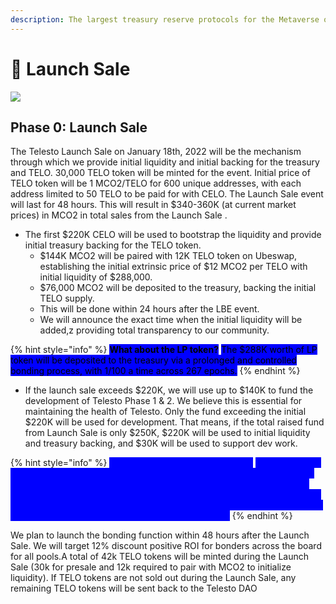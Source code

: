 ```yaml
---
description: The largest treasury reserve protocols for the Metaverse on Celo network
---
```


# 🚀 Launch Sale

![](.gitbook/assets/defi3.0.png)

## Phase 0: Launch Sale

The Telesto Launch Sale on January 18th, 2022 will be the mechanism through which we provide initial liquidity and initial backing for the treasury and TELO. 30,000 TELO token will be minted for the event. Initial price of TELO token will be 1 MCO2/TELO for 600 unique addresses, with each address limited to 50 TELO to be paid for with CELO. The Launch Sale event will last for 48 hours. This will result in $340-360K (at current market prices) in MCO2 in total sales from the Launch Sale .

* The first $220K CELO will be used to bootstrap the liquidity and provide initial treasury backing for the TELO token.
  * $144K MCO2 will be paired with 12K TELO token on Ubeswap, establishing the initial extrinsic price of $12 MCO2 per TELO with initial liquidity of $288,000.
  * $76,000 MCO2 will be deposited to the treasury, backing the initial TELO supply.
  * This will be done within 24 hours after the LBE event.
  * We will announce the exact time when the initial liquidity will be added,z providing total transparency to our community.

{% hint style="info" %}
<mark style="background-color:blue;">**What about the LP token?**</mark> <mark style="background-color:blue;"></mark><mark style="background-color:blue;">The $288K worth of LP token will be deposited to the treasury via a prolonged and controlled bonding process, with 1/100 a time across 267 epochs.</mark>
{% endhint %}

* If the launch sale exceeds $220K, we will use up to $140K to fund the development of Telesto Phase 1 & 2. We believe this is essential for maintaining the health of Telesto. Only the fund exceeding the initial $220K will be used for development. That means, if the total raised fund from Launch Sale is only $250K, $220K will be used to initial liquidity and treasury backing, and $30K will be used to support dev work.

{% hint style="info" %}
<mark style="color:blue;background-color:blue;">**Why we believe this is important?**</mark> <mark style="color:blue;background-color:blue;"></mark><mark style="color:blue;background-color:blue;">We are trying to be 100% transparent with our community. Both Olympus and Klima raised private rounds via pToken which works like an option but also dilutes the total share in the future. We are proposing a fixed rate round only to ensure the Telesto DAO can be sustained. Future development work can be funded via the Telesto DAO through a DAO voting procedure.</mark>
{% endhint %}

We plan to launch the bonding function within 48 hours after the Launch Sale. We will target 12% discount positive ROI for bonders across the board for all pools.A total of 42k TELO tokens will be minted during the Launch Sale (30k for presale and 12k required to pair with MCO2 to initialize liquidity). If TELO tokens are not sold out during the Launch Sale, any remaining TELO tokens will be sent back to the Telesto DAO&#x20;

